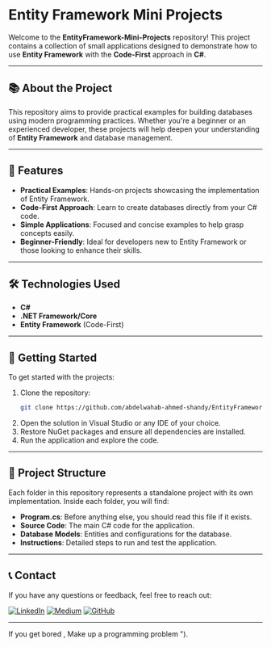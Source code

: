 # Entity Framework Mini Projects

Welcome to the **EntityFramework-Mini-Projects** repository! This project contains a collection of small applications designed to demonstrate how to use **Entity Framework** with the **Code-First** approach in **C#**. 

---

## 📚 About the Project

This repository aims to provide practical examples for building databases using modern programming practices. Whether you're a beginner or an experienced developer, these projects will help deepen your understanding of **Entity Framework** and database management.

---

## 🌟 Features

- **Practical Examples**: Hands-on projects showcasing the implementation of Entity Framework.
- **Code-First Approach**: Learn to create databases directly from your C# code.
- **Simple Applications**: Focused and concise examples to help grasp concepts easily.
- **Beginner-Friendly**: Ideal for developers new to Entity Framework or those looking to enhance their skills.

---

## 🛠 Technologies Used

- **C#**
- **.NET Framework/Core**
- **Entity Framework** (Code-First)

---

## 🚀 Getting Started

To get started with the projects:

1. Clone the repository:
   ```bash
   git clone https://github.com/abdelwahab-ahmed-shandy/EntityFramework-Mini-Projects.git
   ```
2. Open the solution in Visual Studio or any IDE of your choice.
3. Restore NuGet packages and ensure all dependencies are installed.
4. Run the application and explore the code.

---

## 📁 Project Structure

Each folder in this repository represents a standalone project with its own implementation. Inside each folder, you will find:
- **Program.cs**: Before anything else, you should read this file if it exists.
- **Source Code**: The main C# code for the application.
- **Database Models**: Entities and configurations for the database.
- **Instructions**: Detailed steps to run and test the application.

---

## 📞 Contact

If you have any questions or feedback, feel free to reach out:

[![LinkedIn](https://img.shields.io/badge/Followers-4000-blue?style=for-the-badge&logo=linkedin&logoColor=white)](https://www.linkedin.com/in/abdelwahab-ahmed-shandy/)
[![Medium](https://img.shields.io/badge/Followers-25-brightgreen?style=for-the-badge&logo=medium&logoColor=white)](https://medium.com/@abdelwahabshandy)
[![GitHub](https://img.shields.io/badge/GitHub-333333?style=for-the-badge&logo=github&logoColor=white)](https://github.com/abdelwahab-shandy)

---

If you get bored , Make up a programming problem ").
